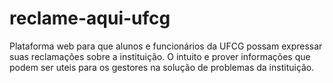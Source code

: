 # reclame-aqui-ufcg
Plataforma web para que alunos e funcionários da UFCG possam expressar suas reclamações sobre a instituição. O intuito e prover informações que podem ser uteis para os gestores na solução de problemas da instituição.
